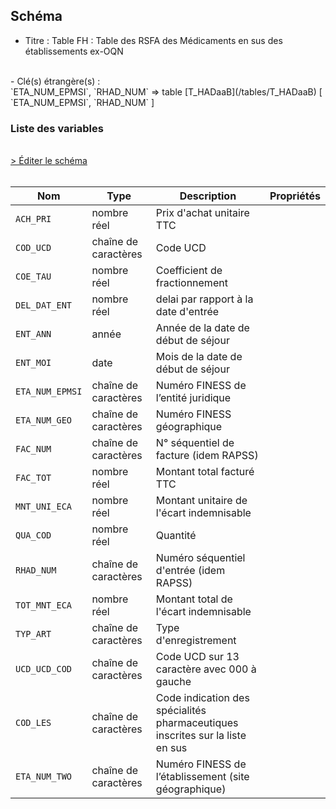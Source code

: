 ## Schéma

- Titre : Table FH : Table des RSFA des Médicaments en sus des établissements ex-OQN
<br />
- Clé(s) étrangère(s) : <br />
`ETA_NUM_EPMSI`, `RHAD_NUM` => table [T_HADaaB](/tables/T_HADaaB) [ `ETA_NUM_EPMSI`, `RHAD_NUM` ]<br />

### Liste des variables
<br />
<div>
    <a href="https://gitlab.com/healthdatahub/schema-snds/edit/master/schemas/PMSI/PMSI%20HAD/T_HADaaFH.json"  
    arget="_blank" rel="noopener noreferrer">> Éditer le schéma</a>
    <OutboundLink />
</div>
<br />

Nom|Type|Description|Propriétés
-|-|-|-
`ACH_PRI`|nombre réel|Prix d&#x27;achat unitaire TTC||
`COD_UCD`|chaîne de caractères|Code UCD||
`COE_TAU`|nombre réel|Coefficient de fractionnement||
`DEL_DAT_ENT`|nombre réel|delai par rapport à la date d&#x27;entrée||
`ENT_ANN`|année|Année de la date de début de séjour||
`ENT_MOI`|date|Mois de la date de début de séjour||
`ETA_NUM_EPMSI`|chaîne de caractères|Numéro FINESS de l’entité juridique||
`ETA_NUM_GEO`|chaîne de caractères|Numéro FINESS  géographique||
`FAC_NUM`|chaîne de caractères|N° séquentiel de facture (idem RAPSS)||
`FAC_TOT`|nombre réel|Montant total facturé TTC||
`MNT_UNI_ECA`|nombre réel|Montant unitaire de l&#x27;écart indemnisable||
`QUA_COD`|nombre réel|Quantité||
`RHAD_NUM`|chaîne de caractères|Numéro séquentiel d&#x27;entrée (idem RAPSS)||
`TOT_MNT_ECA`|nombre réel|Montant total de l&#x27;écart indemnisable||
`TYP_ART`|chaîne de caractères|Type d&#x27;enregistrement||
`UCD_UCD_COD`|chaîne de caractères|Code UCD sur 13 caractère avec 000 à gauche||
`COD_LES`|chaîne de caractères|Code indication des spécialités pharmaceutiques inscrites sur la liste en sus||
`ETA_NUM_TWO`|chaîne de caractères|Numéro FINESS de l’établissement (site géographique)||

